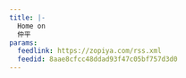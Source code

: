 ```yaml
---
title: |-
  Home on
  仲平
params:
  feedlink: https://zopiya.com/rss.xml
  feedid: 8aae8cfcc48ddad93f47c05bf757d3d0
---
```

